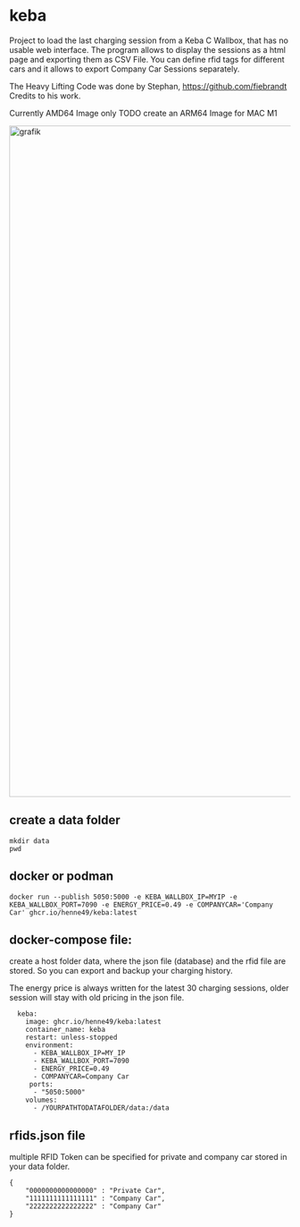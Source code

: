 # keba
  
Project to load the last charging session from a Keba C Wallbox, that has no usable web interface. The program allows to display the sessions as a html page and exporting them as CSV File. You can define rfid tags for different cars and it allows to export Company Car Sessions separately. 

The Heavy Lifting Code was done by Stephan, https://github.com/fiebrandt Credits to his work. 

Currently AMD64 Image only TODO create an ARM64 Image for MAC M1

<img width="1200" alt="grafik" src="https://github.com/henne49/keba/assets/4662326/2fe74e79-eccf-421f-9b00-bbc1284d693a">


## create a data folder
```
mkdir data 
pwd
```
## docker or podman
```
docker run --publish 5050:5000 -e KEBA_WALLBOX_IP=MYIP -e KEBA_WALLBOX_PORT=7090 -e ENERGY_PRICE=0.49 -e COMPANYCAR='Company Car' ghcr.io/henne49/keba:latest
```

## docker-compose file:
create a host folder data, where the json file (database) and the rfid file are stored. So you can export and backup your charging history. 

The energy price is always written for the latest 30 charging sessions, older session will stay with old pricing in the json file. 
```
  keba:
    image: ghcr.io/henne49/keba:latest
    container_name: keba
    restart: unless-stopped
    environment:
      - KEBA_WALLBOX_IP=MY_IP
      - KEBA_WALLBOX_PORT=7090
      - ENERGY_PRICE=0.49
      - COMPANYCAR=Company Car
     ports:
      - "5050:5000"
    volumes:
      - /YOURPATHTODATAFOLDER/data:/data
```

## rfids.json file
multiple RFID Token can be specified for private and company car stored in your data folder.

```
{
    "0000000000000000" : "Private Car",
    "1111111111111111" : "Company Car",
    "2222222222222222" : "Company Car"
}
```
